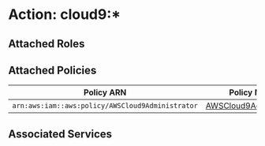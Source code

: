 # Action: cloud9:*

## Attached Roles

## Attached Policies

| Policy ARN | Policy Name |
|------------|-------------|
| `arn:aws:iam::aws:policy/AWSCloud9Administrator` | [AWSCloud9Administrator](../policies.md#awscloud9administrator) |

## Associated Services

